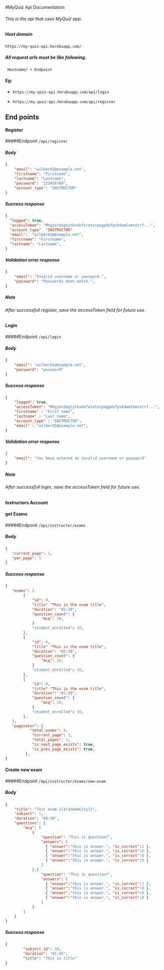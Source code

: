 #MyQuiz Api Documentation

###### This is the api that uses MyQuiz app.

##### Host domain

`https://my-quiz-api.herokuapp.com/`

##### All request urls must be like following.
	 Hostname/ + Endpoint

#### Eg:
- `https://my-quiz-api.herokuapp.com/api/login`

- `https://my-quiz-api.herokuapp.com/api/register`


## End points


#### Register

#####Endpoint 
`/api/register`

##### Body
```json
{
    "email": "wilber81@example.net",
    "firstname": "Firstname",
    "lastname": "Lastname",
    "password": "123456789",
    "account_type": "INSTRUCTOR"
}
```
##### Success response
```json
{
  "logged": true,
  "accessToken": "Mhgjerdogtytkvdoforetorpogpdofpskdwmlemretrf...",
  "account_type"  "INSTRUCTOR"
  "email":  "wilber81@example.net",
  "firstname": "Firstname",
  "lastname": "Lastname",
}
```

##### Validation error response
```json
{
    "email": "Invalid username or password.",
	"password": "Passwords dont match.",
}
```

##### Note
###### After successfull register, save the accessToken field for future use.

#### Login

#####Endpoint 
`/api/login`

##### Body
```json
{
    "email": "wilber81@example.net",
    "password": "password"
}
```
##### Success response
```json
{
    "logged": true,
    "accessToken": "Mhgjerdogtytkvdoforetorpogpdofpskdwmlemretrf...",
    "firstname" : "First name",
    "lastname" : "Last name",
    "account_type" : "INSTRUCTOR",
    "email" : "wilber81@example.net",
}
```

##### Validation error response
```json
{
    "email": "You have entered an invalid username or password"
}
```

##### Note
###### After successfull login, save the accessToken field for future use.


#### Instructors Account

#### get Exams

#####Endpoint 
`/api/instructor/exams`

##### Body
```json
{
   "current_page": 1,
   "per_page": 5
}
```
##### Success response
```json
{
   "exams": [
   		{
			"id": 0,
            "title" "This is the exam title",
            "duration": "02:20",
            "question_count": {
				"mcq": 10,
			}
            "student_enrolled": 10,
		},
		{
			"id": 0,
            "title" "This is the exam title",
            "duration": "02:20",
            "question_count": {
				"mcq": 10,
			}
            "student_enrolled": 10,
		},
		{
			"id": 0,
            "title" "This is the exam title",
            "duration": "02:20",
            "question_count": {
				"mcq": 10,
			}
            "student_enrolled": 10,
		},
   ],
   "paginator": {
		   "total_exams": 8,
			"current_page": 2,
			"total_pages": 2,
			"is_next_page_exists": true,
			"is_prev_page_exists": true,
		 },
}
```


#### Create new exam

#####Endpoint 
`/api/instructor/exams/new-exam`

##### Body
```json
{
    "title": "Test exam-{{$randomCity}}",
    "subject": 1,
    "duration": "00:30",
    "questions": {
        "mcq": [
            {
                "question": "This is question?",
                "answers": [
                  { "answer":"this is answer.", "is_correct":1 },
                  { "answer":"this is answer.", "is_correct":0 },
				  { "answer":"this is answer.", "is_correct":0 },
				  { "answer":"this is answer.", "is_correct":0 }
                ]
            },{
                "question": "This is question?",
                "answers": [
                  { "answer":"this is answer.", "is_correct":1 },
                  { "answer":"this is answer.", "is_correct":0 },
				  { "answer":"this is answer.", "is_correct":0 },
				  { "answer":"this is answer.", "is_correct":0 }
                ]
            }
		]
	}
}
```
##### Success response
```json
{
		"subject_id": 38,
		"duration": "01:45",
		"title": "This is title"
}
```